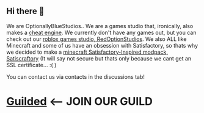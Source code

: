 ## Hi there 👋

<!--

**Here are some ideas to get you started:**

🙋‍♀️ A short introduction - what is your organization all about?
🌈 Contribution guidelines - how can the community get involved?
👩‍💻 Useful resources - where can the community find your docs? Is there anything else the community should know?
🍿 Fun facts - what does your team eat for breakfast?
🧙 Remember, you can do mighty things with the power of [Markdown](https://docs.github.com/github/writing-on-github/getting-started-with-writing-and-formatting-on-github/basic-writing-and-formatting-syntax)
-->
We are OptionallyBlueStudios.. We are a games studio that, ironically, also makes a [cheat engine](https://github.com/optionallybluestudios/CheatSpy). We currently don't have any games out, but you can check out our [roblox games studio, RedOptionStudios](https://red-option-studios.github.io). We also ALL like Minecraft and some of us have an obsession with Satisfactory, so thats why we decided to make a [minecraft Satisfactory-Inspired modpack, Satiscraftory](https://satiscraftory-modpack-developers.github.io/Website) (It will say not secure but thats only because we cant get an SSL certificate... :( )

You can contact us via contacts in the discussions tab!

# [Guilded](https://www.guilded.gg/i/k1nZALBp?cid=4fd49334-48c9-4754-a880-e9d50f1337dd) <-- JOIN OUR GUILD
